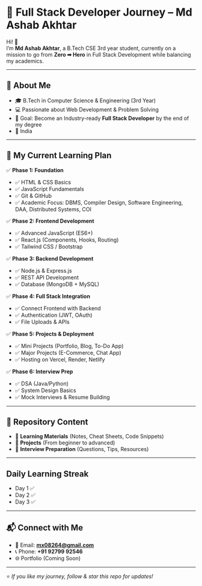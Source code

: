 # 🚀 Full Stack Developer Journey – Md Ashab Akhtar

Hi! 👋  
I’m **Md Ashab Akhtar**, a B.Tech CSE 3rd year student, currently on a mission to go from **Zero ➡ Hero** in Full Stack Development while balancing my academics.

---

## 📌 About Me
- 🎓 B.Tech in Computer Science & Engineering (3rd Year)
- 💻 Passionate about Web Development & Problem Solving
- 🎯 Goal: Become an Industry-ready **Full Stack Developer** by the end of my degree
- 📍 India

---

## 📅 My Current Learning Plan

✅ **Phase 1: Foundation**  
- ✅ HTML & CSS Basics  
- ✅ JavaScript Fundamentals  
- ✅ Git & GitHub  
- ✅ Academic Focus: DBMS, Compiler Design, Software Engineering, DAA, Distributed Systems, COI  

✅ **Phase 2: Frontend Development**  
- ✅ Advanced JavaScript (ES6+)  
- ✅ React.js (Components, Hooks, Routing)  
- ✅ Tailwind CSS / Bootstrap  

✅ **Phase 3: Backend Development**  
- ✅ Node.js & Express.js  
- ✅ REST API Development  
- ✅ Database (MongoDB + MySQL)  

✅ **Phase 4: Full Stack Integration**  
- ✅ Connect Frontend with Backend  
- ✅ Authentication (JWT, OAuth)  
- ✅ File Uploads & APIs  

✅ **Phase 5: Projects & Deployment**  
- ✅ Mini Projects (Portfolio, Blog, To-Do App)  
- ✅ Major Projects (E-Commerce, Chat App)  
- ✅ Hosting on Vercel, Render, Netlify  

✅ **Phase 6: Interview Prep**  
- ✅ DSA (Java/Python)  
- ✅ System Design Basics  
- ✅ Mock Interviews & Resume Building  

---

## 📂 Repository Content
- 📁 **Learning Materials** (Notes, Cheat Sheets, Code Snippets)  
- 📁 **Projects** (From beginner to advanced)  
- 📁 **Interview Preparation** (Questions, Tips, Resources)  

---
## Daily Learning Streak
- Day 1 ✅
- Day 2 ✅
- Day 3 ✅

---

## 📬 Connect with Me
- 📧 Email: **mx08264@gmail.com**  
- 📞 Phone: **+91 92799 92546**  
- 🌐 Portfolio (Coming Soon)

---

⭐ *If you like my journey, follow & star this repo for updates!*  
